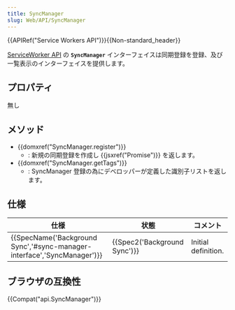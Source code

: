 ```yaml
---
title: SyncManager
slug: Web/API/SyncManager
---
```

{{APIRef("Service Workers API")}}{{Non-standard_header}}

[ServiceWorker API](/ja/docs/Web/API/ServiceWorker_API) の **`SyncManager`** インターフェイスは同期登録を登録、及び一覧表示のインターフェイスを提供します。

## プロパティ

無し

## メソッド

- {{domxref("SyncManager.register")}}
  - : 新規の同期登録を作成し {{jsxref("Promise")}} を返します。
- {{domxref("SyncManager.getTags")}}
  - : SyncManager 登録の為にデベロッパーが定義した識別子リストを返します。

## 仕様

| 仕様                                                                                             | 状態                                 | コメント            |
| ------------------------------------------------------------------------------------------------ | ------------------------------------ | ------------------- |
| {{SpecName('Background Sync','#sync-manager-interface','SyncManager')}} | {{Spec2('Background Sync')}} | Initial definition. |

## ブラウザの互換性

{{Compat("api.SyncManager")}}
